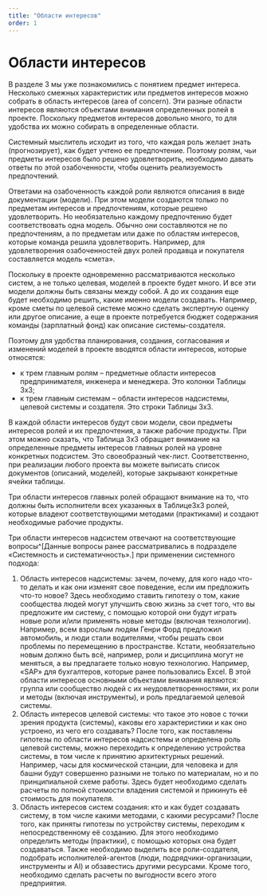 ```yaml
---
title: "Области интересов"
order: 1
---
```


# Области интересов

В разделе 3 мы уже познакомились с понятием предмет интереса. Несколько смежных характеристик или предметов интересов можно собрать в область интересов (area of concern). Эти разные области интересов являются объектами внимания определенных ролей в проекте. Поскольку предметов интересов довольно много, то для удобства их можно собирать в определенные области.

Системный мыслитель исходит из того, что каждая роль желает знать (прогнозирует), как будет учтено ее предпочтение. Поэтому ролям, чьи предметы интересов было решено удовлетворить, необходимо давать ответы по этой озабоченности, чтобы оценить реализуемость предпочтений.

Ответами на озабоченность каждой роли являются описания в виде документации (модели). При этом модели создаются только по предметам интересов и предпочтениям, которые решено удовлетворить. Но необязательно каждому предпочтению будет соответствовать одна модель. Обычно они составляются не по предпочтениям, а по предметам или даже по областям интересов, которые команда решила удовлетворить. Например, для удовлетворения озабоченностей двух ролей продавца и покупателя составляется модель «смета».

Поскольку в проекте одновременно рассматриваются несколько систем, а не только целевая, моделей в проекте будет много. И все эти модели должны быть связаны между собой. А до их создания еще будет необходимо решить, какие именно модели создавать. Например, кроме сметы по целевой системе можно сделать экспертную оценку или другое описание, а еще в проекте потребуется бюджет содержания команды (зарплатный фонд) как описание системы-создателя.

Поэтому для удобства планирования, создания, согласования и изменений моделей в проекте вводятся области интересов, которые относятся:

* к трем главным ролям – предметные области интересов предпринимателя, инженера и менеджера. Это колонки Таблицы 3х3;
* к трем главным системам – области интересов надсистемы, целевой системы и создателя. Это строки Таблицы 3х3.

В каждой области интересов будут свои модели, свои предметы интересов ролей и их предпочтения, а также рабочие продукты. При этом можно сказать, что Таблица 3х3 обращает внимание на определенные предметы интересов главных ролей на уровне конкретных подсистем. Это своеобразный чек-лист. Соответственно, при реализации любого проекта вы можете выписать список документов (описаний, моделей), которые закрывают конкретные ячейки таблицы.

Три области интересов главных ролей обращают внимание на то, что должны быть исполнители всех указанных в Таблице3х3 ролей, которые владеют соответствующими методами (практиками) и создают необходимые рабочие продукты.

Три области интересов надсистем отвечают на соответствующие вопросы^[Данные вопросы ранее рассматривались в подразделе «Системность и систематичность».] при применении системного подхода:

1. Область интересов надсистемы: зачем, почему, для кого надо что-то делать и как они изменят свое поведение, если им предложить что-то новое? Здесь необходимо ставить гипотезу о том, какие сообщества людей могут улучшить свою жизнь за счет того, что вы предложите им систему, с помощью которой они будут играть новые роли и/или применять новые методы (включая технологии). Например, всем взрослым людям Генри Форд предложил автомобиль, и люди стали водителями, чтобы решать свои проблемы по перемещению в пространстве. Кстати, необязательно новым должно быть всё, например, роли и дисциплина могут не меняться, а вы предлагаете только новую технологию. Например, «SAP» для бухгалтеров, которые ранее пользовались Excel. В этой области интересов основными объектами внимания являются: группа или сообщество людей с их неудовлетворенностями, их роли и методы (включая инструменты), и роль предлагаемой целевой системы.
2. Область интересов целевой системы: что такое это новое с точки зрения продукта (системы), каковы его характеристики и как оно устроено, из чего его создавать? После того, как поставлены гипотезы по области интересов надсистемы и определена роль целевой системы, можно переходить к определению устройства системы, в том числе к принятию архитектурных решений. Например, часы для космической станции, для человека и для башни будут совершенно разными не только по материалам, но и по принципиальной схеме работы. Здесь будет необходимо сделать расчеты по полной стоимости владения системой и прикинуть её стоимость для покупателя.
3. Область интересов систем создания: кто и как будет создавать систему, в том числе какими методами, с какими ресурсами? После того, как приняты гипотезы по устройству системы, переходим к непосредственному её созданию. Для этого необходимо определить методы (практики), с помощью которых она будет создаваться. Также необходимо выделить все роли-создателя, подобрать исполнителей-агентов (люди, подрядчики-организации, инструменты и AI) и обзавестись другими ресурсами. Кроме того, необходимо сделать расчеты по выгодности всего этого предприятия.
